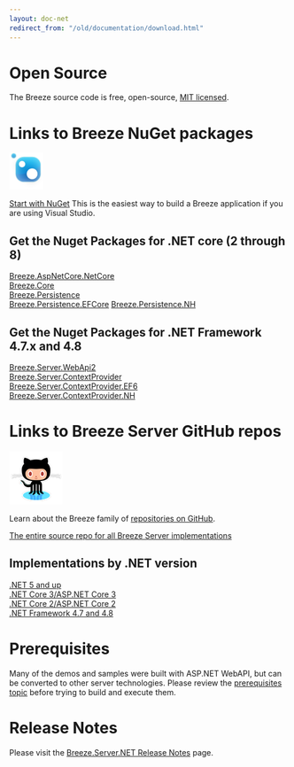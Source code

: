 ```yaml
---
layout: doc-net
redirect_from: "/old/documentation/download.html"
---
```

# Open Source

  The Breeze source code is free, open-source,&nbsp;<a href="http://opensource.org/licenses/mit-license.php">MIT
      licensed</a>.

# Links to Breeze NuGet packages

  <a href="/doc-net/nuget-packages.html" class="download-box__icon" target="_blank">
    <img src="/images/logos/nuget-logo-mark.png" title="Get it on NuGet" />
  </a>
  
  <a href="/doc-net/nuget-packages.html">Start with NuGet</a>
  This is the easiest way to build a Breeze application if you are using Visual Studio.


## Get the Nuget Packages for .NET core (2 through 8)

  <a href="https://www.nuget.org/packages/Breeze.AspNetCore.NetCore/"
    target="_blank">Breeze.AspNetCore.NetCore</a><br />
  <a href="https://www.nuget.org/packages/Breeze.Core/" target="_blank">Breeze.Core</a><br />
  <a href="https://www.nuget.org/packages/Breeze.Persistence/" target="_blank">Breeze.Persistence</a><br />
  <a href="https://www.nuget.org/packages/Breeze.Persistence.EFCore/"
    target="_blank">Breeze.Persistence.EFCore</a>
  <a href="https://www.nuget.org/packages/Breeze.Persistence.NH/" target="_blank">Breeze.Persistence.NH</a>


## Get the Nuget Packages for .NET Framework 4.7.x and 4.8

  <a href="https://www.nuget.org/packages/Breeze.Server.WebApi2/" target="_blank">Breeze.Server.WebApi2</a><br />
  <a href="https://www.nuget.org/packages/Breeze.Server.ContextProvider/"
    target="_blank">Breeze.Server.ContextProvider</a><br />
  <a href="https://www.nuget.org/packages/Breeze.Server.ContextProvider.EF6/"
    target="_blank">Breeze.Server.ContextProvider.EF6</a><br />
  <a href="https://www.nuget.org/packages/Breeze.Server.ContextProvider.NH/"
    target="_blank">Breeze.Server.ContextProvider.NH</a>
  

# Links to Breeze Server GitHub repos
  
  <a href="/doc-main/github-repositories.html" class="download-box__icon" target="_blank">
    <img src="/images/logos/github-logo.png" title="Get it on Github" />
  </a>

  Learn about the Breeze family of <a href="/doc-main/github-repositories.html" title="Breeze on GitHub">repositories on GitHub</a>.
    
  <a href="https://github.com/Breeze/breeze.server.net" target="_blank">The entire source repo for all Breeze Server implementations</a><br>

## Implementations by .NET version
  <a href="https://github.com/Breeze/breeze.server.net/tree/master/DotNet" target="_blank">.NET 5 and up</a><br>
  <a href="https://github.com/Breeze/breeze.server.net/tree/master/AspNetCore-v3" target="_blank">.NET Core 3/ASP.NET Core 3</a><br>
  <a href="https://github.com/Breeze/breeze.server.net/tree/master/AspNetCore" target="_blank">.NET Core 2/ASP.NET Core 2</a><br>
  <a href="https://github.com/Breeze/breeze.server.net/tree/master/AspNet" target="_blank">.NET Framework 4.7 and 4.8</a><br>

# Prerequisites
Many of the demos and samples were built with ASP.NET WebAPI, but can be converted to other server technologies.
  Please review the <a href="/doc-js/prerequisites.html">prerequisites topic</a> before trying to build and execute
  them.

# Release Notes
Please visit the <a href="/doc-net/release-notes.html">Breeze.Server.NET Release Notes</a> page.
